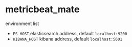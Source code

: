 # metricbeat_mate

environment list

- `ES_HOST` elasticsearch address, default `localhost:9200`
- `KIBANA_HOST` kibana address, default `localhost:5601`